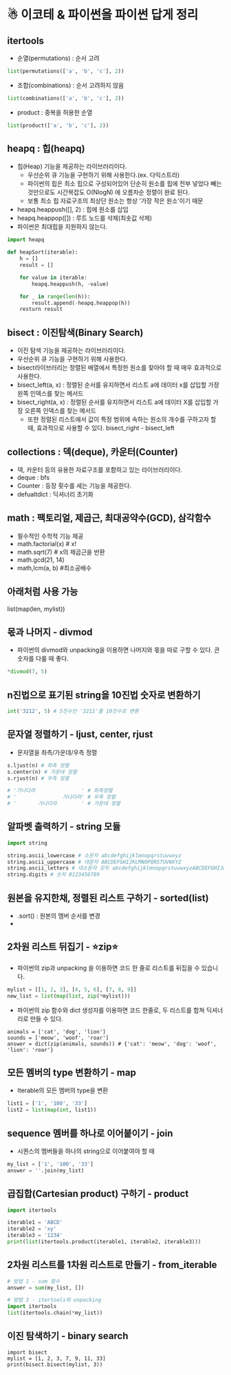 # ☃︎ 이코테 & 파이썬을 파이썬 답게 정리

## itertools
- 순열(permutations) : 순서 고려
```python
list(permutations(['a', 'b', 'c'], 2))
```
- 조합(combinations) : 순서 고려하지 않음
```python
list(combinations(['a', 'b', 'c'], 2))
```
- product : 중복을 허용한 순열
```python
list(product(['a', 'b', 'c'], 2))
```

## heapq : 힙(heapq)
- 힙(Heap) 기능을 제공하는 라이브러리이다. 
    - 우선순위 큐 기능을 구현하기 위해 사용한다.(ex. 다익스트라)
    - 파이썬의 힙은 최소 힙으로 구성되어있어 단순히 원소를 힙에 전부 넣었다 빼는 것만으로도 시간복잡도 O(NlogN) 에 오름차순 정렬이 완료 된다.
    - 보통 최소 힙 자료구조의 최상단 원소는 항상 '가장 작은 원소'이기 때문
- heapq.heappush([], 2) : 힙에 원소를 삽입
- heapq.heappop([]) : 루트 노드를 삭제(최솟값 삭제)
- 파이썬은 최대힙을 지원하지 않는다.
~~~python
import heapq

def heapSort(iterable):
    h = []
    result = []

    for value in iterable:
        heapq.heappush(h, -value)

    for _ in range(len(h)):
        result.append(-heapq.heappop(h))
    resturn result
~~~

## bisect : 이진탐색(Binary Search)
- 이진 탐색 기능을 제공하는 라이브러리이다.
- 우선순위 큐 기능을 구현하기 위해 사용한다.
- bisect라이브러리는 정렬된 배열에서 특정한 원소를 찾아야 할 때 매우 효과적으로 사용한다.
- bisect_left(a, x) : 정렬된 순서를 유지하면서 리스트 a에 데이터 x를 삽입할 가장 왼쪽 인덱스를 찾는 메서드
- bisect_right(a, x) : 정렬된 순서를 유지하면서 리스트 a에 데이터 X를 삽입할 가장 오른쪽 인덱스를 찾는 메서드
    - 또한 정렬된 리스트에서 값이 특정 범위에 속하는 원소의 개수를 구하고자 할 때, 효과적으로 사용할 수 있다. bisect_right - bisect_left

## collections : 덱(deque), 카운터(Counter)
- 덱, 카운터 등의 유용한 자료구조를 포함하고 있는 라이브러리이다.
- deque : bfs
- Counter : 등장 횟수를 세는 기능을 제공한다.
- defualtdict : 딕셔너리 초기화


## math : 팩토리얼, 제곱근, 최대공약수(GCD), 삼각함수
- 필수적인 수학적 기능 제공
- math.factorial(x) # x!
- math.sqrt(7) # x의 제곱근을 반환
- math.gcd(21, 14)
- math,lcm(a, b) #최소공배수

## 아래처럼 사용 가능
list(map(len, mylist))

## 몫과 나머지 - divmod
- 파이썬의 divmod와 unpacking을 이용하면 나머지와 몫을 따로 구할 수 있다. 큰 숫자를 다룰 때 좋다.
~~~python
*divmod(7, 5)
~~~

## n진법으로 표기된 string을 10진법 숫자로 변환하기
~~~python
int('3212', 5) # 5진수인 '3212'를 10진수로 변환
~~~

## 문자열 정렬하기 - ljust, center, rjust
- 문자열을 좌측/가운데/우측 정렬
~~~python
s.ljust(n) # 좌측 정렬
s.center(n) # 가운데 정렬
s.rjust(n) # 우측 정렬

# '가나다라               ' # 좌측정렬
# '               가나다라' # 우측 정렬
# '       가나다라        ' # 가운데 정렬
~~~

## 알파벳 출력하기 - string 모듈
~~~python
import string 

string.ascii_lowercase # 소문자 abcdefghijklmnopqrstuvwxyz
string.ascii_uppercase # 대문자 ABCDEFGHIJKLMNOPQRSTUVWXYZ
string.ascii_letters # 대소문자 모두 abcdefghijklmnopqrstuvwxyzABCDEFGHIJKLMNOPQRSTUVWXYZ
string.digits # 숫자 0123456789
~~~

## 원본을 유지한채, 정렬된 리스트 구하기 - sorted(list)
- .sort() : 원본의 멤버 순서를 변경
- 

## 2차원 리스트 뒤집기 - ⭐️zip⭐️
- 파이썬의 zip과 unpacking 을 이용하면 코드 한 줄로 리스트를 뒤집을 수 있습니다.
~~~python
mylist = [[1, 2, 3], [4, 5, 6], [7, 8, 9]]
new_list = list(map(list, zip(*mylist)))
~~~
- 파이썬의 zip 함수와 dict 생성자를 이용하면 코드 한줄로, 두 리스트를 합쳐 딕셔너리로 만들 수 있다.
~~~
animals = ['cat', 'dog', 'lion']
sounds = ['meow', 'woof', 'roar']
answer = dict(zip(animals, sounds)) # {'cat': 'meow', 'dog': 'woof', 'lion': 'roar'}
~~~

## 모든 멤버의 type 변환하기 - map
- Iterable의 모든 멤버의 type을 변환
~~~python
list1 = ['1', '100', '33']
list2 = list(map(int, list1))
~~~

## sequence 멤버를 하나로 이어붙이기 - join
- 시퀀스의 멤버들을 하나의 string으로 이어붙여야 할 때
~~~python
my_list = ['1', '100', '33']
answer = ''.join(my_list)
~~~

## 곱집합(Cartesian product) 구하기 - product
~~~python
import itertools

iterable1 = 'ABCD'
iterable2 = 'xy'
iterable3 = '1234'
print(list(itertools.product(iterable1, iterable2, iterable3)))
~~~

## 2차원 리스트를 1차원 리스트로 만들기 - from_iterable
~~~python
# 방법 1 - sum 함수
answer = sum(my_list, [])

# 방법 3 - itertools와 unpacking
import itertools
list(itertools.chain(*my_list))
~~~

## 이진 탐색하기 - binary search
~~~
import bisect
mylist = [1, 2, 3, 7, 9, 11, 33]
print(bisect.bisect(mylist, 3))
~~~